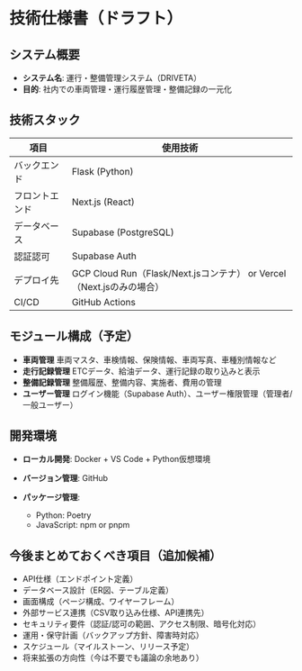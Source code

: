 # 技術仕様書（ドラフト）

## システム概要

* **システム名**: 運行・整備管理システム（DRIVETA）
* **目的**: 社内での車両管理・運行履歴管理・整備記録の一元化

## 技術スタック

| 項目      | 使用技術                                                     |
| ------- | -------------------------------------------------------- |
| バックエンド  | Flask (Python)                                           |
| フロントエンド | Next.js (React)                                          |
| データベース  | Supabase (PostgreSQL)                                    |
| 認証認可    | Supabase Auth                                            |
| デプロイ先   | GCP Cloud Run（Flask/Next.jsコンテナ） or Vercel（Next.jsのみの場合） |
| CI/CD   | GitHub Actions                                           |

## モジュール構成（予定）

* **車両管理**
  車両マスタ、車検情報、保険情報、車両写真、車種別情報など
* **走行記録管理**
  ETCデータ、給油データ、運行記録の取り込みと表示
* **整備記録管理**
  整備履歴、整備内容、実施者、費用の管理
* **ユーザー管理**
  ログイン機能（Supabase Auth）、ユーザー権限管理（管理者/一般ユーザー）

## 開発環境

* **ローカル開発**: Docker + VS Code + Python仮想環境
* **バージョン管理**: GitHub
* **パッケージ管理**:

  * Python: Poetry
  * JavaScript: npm or pnpm

## 今後まとめておくべき項目（追加候補）

* API仕様（エンドポイント定義）
* データベース設計（ER図、テーブル定義）
* 画面構成（ページ構成、ワイヤーフレーム）
* 外部サービス連携（CSV取り込み仕様、API連携先）
* セキュリティ要件（認証/認可の範囲、アクセス制限、暗号化対応）
* 運用・保守計画（バックアップ方針、障害時対応）
* スケジュール（マイルストーン、リリース予定）
* 将来拡張の方向性（今は不要でも議論の余地あり）
